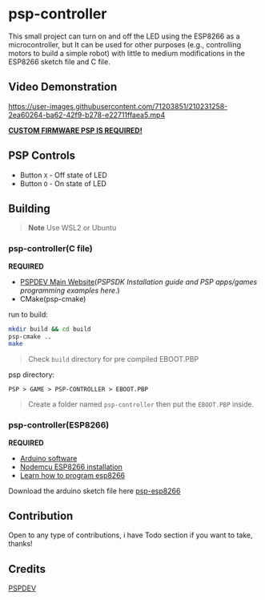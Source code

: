 # psp-controller

This small project can turn on and off the LED using the ESP8266 as a microcontroller, but
It can be used for other purposes (e.g., controlling motors to build a simple robot) with little to medium modifications in the ESP8266 sketch file and C file.

## Video Demonstration

https://user-images.githubusercontent.com/71203851/210231258-2ea60264-ba62-42f9-b278-e22711ffaea5.mp4

[**CUSTOM FIRMWARE PSP IS REQUIRED!**](https://revive.today/psp/cfw/)

## PSP Controls

- Button ``X`` - Off state of LED
- Button ``O`` - On state of LED

## Building

> **Note**
> Use WSL2 or Ubuntu

### psp-controller(C file)

**REQUIRED**

- [PSPDEV Main Website](https://pspdev.github.io/)(*PSPSDK Installation guide and PSP apps/games programming examples here*.)
- CMake(psp-cmake)

run to build:

```bash
mkdir build && cd build
psp-cmake ..
make
```
> Check `build` directory for pre compiled EBOOT.PBP

psp directory:

```
PSP > GAME > PSP-CONTROLLER > EBOOT.PBP
```

> Create a folder named ``psp-controller`` then put the ``EBOOT.PBP`` inside.

### psp-controller(ESP8266)

**REQUIRED**

- [Arduino software](https://www.arduino.cc/en/software#future-version-of-the-arduino-ide)
- [Nodemcu ESP8266 installation](https://randomnerdtutorials.com/how-to-install-esp8266-board-arduino-ide/)
- [Learn how to program esp8266](https://www.instructables.com/Getting-Started-With-ESP8266LiLon-NodeMCU-V3Flashi/)

Download the arduino sketch file here [psp-esp8266](https://github.com/diamant3/psp-controller/blob/main/psp-controller.ino)

## Contribution

Open to any type of contributions, i have Todo section if you want to take, thanks!

## Credits

[PSPDEV](https://github.com/pspdev/)
